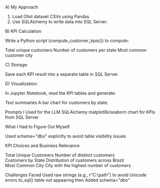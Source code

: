A) My Approach
1) Load Olist dataset CSVs using Pandas.
2) Use SQLAlchemy to write data into SQL Server.

B) KPI Calculation:

Write a Python script (compute_customer_kpis()) to compute:

Total unique customers
Number of customers per state
Most common customer city

C) Storage:

Save each KPI result into a separate table in SQL Server.

D) Visualization:

In Jupyter Notebook, read the KPI tables and generate:

Text summaries
A bar chart for customers by state.




Prompts I Used for the LLM
SQLAlchemy
matplotlib/seaborn chart for KPIs from SQL Server



What I Had to Figure Out Myself

Used schema="dbo" explicitly to avoid table visibility issues



KPI Choices and Business Relevance

Total Unique Customers	Number of distinct customers                       
Customers by State	Distribution of customers across Brazil	           
Most Common City	City with the highest number of customers	   



 Challenges Faced
Used raw strings (e.g., r"C:\path") to avoid Unicode errors
to_sql() table not appearing then Added schema="dbo"


